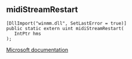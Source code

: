 ## midiStreamRestart

```
[DllImport("winmm.dll", SetLastError = true)]
public static extern uint midiStreamRestart(
   IntPtr hms
);
```

[Microsoft documentation](link_to_documentation)
